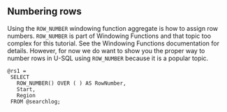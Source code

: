 ## Numbering rows

Using the `ROW_NUMBER` windowing function aggregate is how to assign row numbers. `ROW_NUMBER` is part of Windowing Functions and that topic too complex for this tutorial.  See the Windowing Functions documentation for details. However, for now we do want to show you the proper way to number rows in U-SQL using `ROW_NUMBER` because it is a popular topic.

```
@rs1 =
 SELECT
   ROW_NUMBER() OVER ( ) AS RowNumber,
   Start,
   Region
 FROM @searchlog;
```





